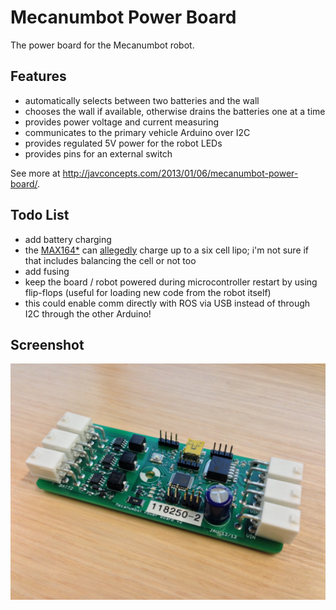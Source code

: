 Mecanumbot Power Board
======================

The power board for the Mecanumbot robot.

## Features

* automatically selects between two batteries and the wall
* chooses the wall if available, otherwise drains the batteries one at a time
* provides power voltage and current measuring
* communicates to the primary vehicle Arduino over I2C
* provides regulated 5V power for the robot LEDs
* provides pins for an external switch

See more at http://javconcepts.com/2013/01/06/mecanumbot-power-board/.

## Todo List

* add battery charging
 * the [MAX164*](http://www.maximintegrated.com/datasheet/index.mvp/id/1751) can [allegedly](http://letsmakerobots.com/node/28374?page=1) charge up to a six cell lipo; i'm not sure if that includes balancing the cell or not too
* add fusing
* keep the board / robot powered during microcontroller restart by using flip-flops (useful for loading new code from the robot itself)
 * this could enable comm directly with ROS via USB instead of through I2C through the other Arduino!

## Screenshot

![Assembled PCB Screenshot](screenshot.jpg)
